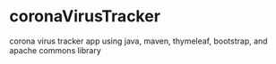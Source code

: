 # coronaVirusTracker

corona virus tracker app using java, maven, thymeleaf, bootstrap, and apache commons library
